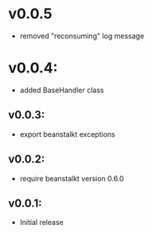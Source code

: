 # v0.0.5
* removed "reconsuming" log message

# v0.0.4:
* added BaseHandler class

## v0.0.3:
* export beanstalkt exceptions

## v0.0.2:
* require beanstalkt version 0.6.0

## v0.0.1:

* Initial release

